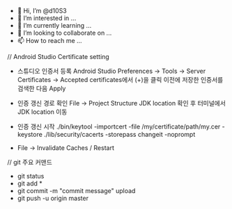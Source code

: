 - 👋 Hi, I’m @d10S3
- 👀 I’m interested in ...
- 🌱 I’m currently learning ...
- 💞️ I’m looking to collaborate on ...
- 📫 How to reach me ...

<!---
d10S3/d10S3 is a ✨ special ✨ repository because its `README.md` (this file) appears on your GitHub profile.
You can click the Preview link to take a look at your changes.
--->

// Android Studio Certificate setting
- 스튜디오 인증서 등록
  Android Studio Preferences -> Tools -> Server Certificates -> Accepted certificates에서 (+)을 클릭 이전에 저장한 인증서를 검색한 다음 Apply
  
- 인증 갱신 경로 확인
  File -> Project Structure JDK location 확인 후
  터미널에서 JDK location 이동

- 인증 갱신 시작
  ./bin/keytool -importcert -file /my/certificate/path/my.cer -keystore ./lib/security/cacerts -storepass changeit -noprompt

- File -> Invalidate Caches / Restart
  

// git 주요 커맨드
- git status
- git add *
- git commit -m "commit message" upload
- git push -u origin master
